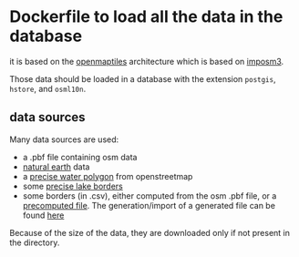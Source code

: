 # Dockerfile to load all the data in the database

it is based on the [openmaptiles](https://github.com/openmaptiles) architecture which is based on [imposm3](https://imposm.org).

Those data should be loaded in a database with the extension `postgis`, `hstore`, and `osml10n`.

## data sources

Many data sources are used:

* a .pbf file containing osm data
* [natural earth](http://www.naturalearthdata.com/) data
* a [precise water polygon](http://data.openstreetmapdata.com/water-polygons-split-3857.zip) from openstreetmap
* some [precise lake borders](https://github.com/lukasmartinelli/osm-lakelines/releases/download/v0.9/lake_centerline.geojson)
* some borders (in .csv), either computed from the osm .pbf file, or a [precomputed file](https://github.com/openmaptiles/import-osmborder/releases/download/v0.1/osmborder_lines.csv). The generation/import of a generated file can be found [here](https://github.com/openmaptiles/import-osmborder)

Because of the size of the data, they are downloaded only if not present in the directory.
